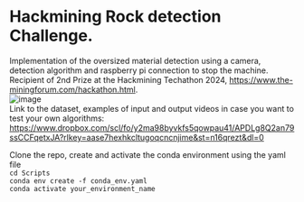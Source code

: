 # Hackmining Rock detection Challenge.
Implementation of the oversized material detection using a camera, detection algorithm and raspberry pi connection to stop the machine.  
Recipient of 2nd Prize at the Hackmining Techathon 2024, https://www.the-miningforum.com/hackathon.html.  
![image](https://github.com/AmolKodange12/Hackmining_Rock_detection_challenge/assets/30370271/a607c0a2-5170-420e-bc4b-2015e45271ec)  
Link to the dataset, examples of input and output videos in case you want to test your own algorithms: https://www.dropbox.com/scl/fo/y2ma98byvkfs5qowpau41/APDLg8Q2an79ssCCFqetxJA?rlkey=aase7hexhkcltugoqcncnjime&st=n16qrezt&dl=0  

Clone the repo, create and activate the conda environment using the yaml file  
`cd Scripts`  
`conda env create -f conda_env.yaml`  
`conda activate your_environment_name`  


